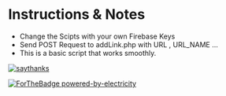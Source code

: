 # Instructions & Notes
* Change the Scipts with your own Firebase Keys
* Send POST Request to addLink.php with URL , URL_NAME ... 
* This is a basic script that works smoothly.

[![saythanks](https://img.shields.io/badge/say-thanks-ff69b4.svg)](https://satyajiit.xyz)

[![ForTheBadge powered-by-electricity](http://ForTheBadge.com/images/badges/powered-by-electricity.svg)](http://ForTheBadge.com)
